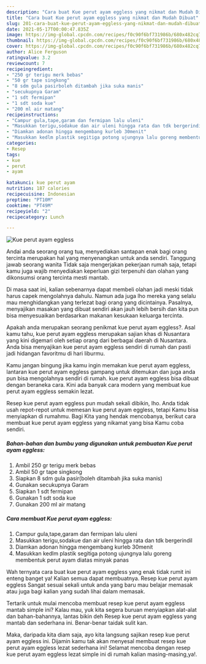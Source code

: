 ```yaml
---
description: "Cara buat Kue perut ayam eggless yang nikmat dan Mudah Dibuat"
title: "Cara buat Kue perut ayam eggless yang nikmat dan Mudah Dibuat"
slug: 201-cara-buat-kue-perut-ayam-eggless-yang-nikmat-dan-mudah-dibuat
date: 2021-05-17T00:00:47.835Z
image: https://img-global.cpcdn.com/recipes/f0c90f6bf731986b/680x482cq70/kue-perut-ayam-eggless-foto-resep-utama.jpg
thumbnail: https://img-global.cpcdn.com/recipes/f0c90f6bf731986b/680x482cq70/kue-perut-ayam-eggless-foto-resep-utama.jpg
cover: https://img-global.cpcdn.com/recipes/f0c90f6bf731986b/680x482cq70/kue-perut-ayam-eggless-foto-resep-utama.jpg
author: Alice Ferguson
ratingvalue: 3.2
reviewcount: 7
recipeingredient:
- "250 gr terigu merk bebas"
- "50 gr tape singkong"
- "8 sdm gula pasirboleh ditambah jika suka manis"
- "secukupnya Garam"
- "1 sdt fermipan"
- "1 sdt soda kue"
- "200 ml air matang"
recipeinstructions:
- "Campur gula,tape,garam dan fermipan lalu uleni"
- "Masukkan terigu,sodakue dan air uleni hingga rata dan tdk bergerindil"
- "Diamkan adonan hingga mengembang kurleb 30menit"
- "Masukkan kedlm plastik segitiga potong ujungnya lalu goreng membentuk perut ayam diatas minyak panas"
categories:
- Resep
tags:
- kue
- perut
- ayam

katakunci: kue perut ayam 
nutrition: 187 calories
recipecuisine: Indonesian
preptime: "PT10M"
cooktime: "PT49M"
recipeyield: "2"
recipecategory: Lunch

---
```



![Kue perut ayam eggless](https://img-global.cpcdn.com/recipes/f0c90f6bf731986b/680x482cq70/kue-perut-ayam-eggless-foto-resep-utama.jpg)

Andai anda seorang orang tua, menyediakan santapan enak bagi orang tercinta merupakan hal yang menyenangkan untuk anda sendiri. Tanggung jawab seorang  wanita Tidak saja mengerjakan pekerjaan rumah saja, tetapi kamu juga wajib menyediakan keperluan gizi terpenuhi dan olahan yang dikonsumsi orang tercinta mesti mantab.

Di masa  saat ini, kalian sebenarnya dapat membeli olahan jadi meski tidak harus capek mengolahnya dahulu. Namun ada juga lho mereka yang selalu mau menghidangkan yang terlezat bagi orang yang dicintainya. Pasalnya, menyajikan masakan yang dibuat sendiri akan jauh lebih bersih dan kita pun bisa menyesuaikan berdasarkan makanan kesukaan keluarga tercinta. 



Apakah anda merupakan seorang penikmat kue perut ayam eggless?. Asal kamu tahu, kue perut ayam eggless merupakan sajian khas di Nusantara yang kini digemari oleh setiap orang dari berbagai daerah di Nusantara. Anda bisa menyajikan kue perut ayam eggless sendiri di rumah dan pasti jadi hidangan favoritmu di hari liburmu.

Kamu jangan bingung jika kamu ingin memakan kue perut ayam eggless, lantaran kue perut ayam eggless gampang untuk ditemukan dan juga anda pun bisa mengolahnya sendiri di rumah. kue perut ayam eggless bisa dibuat dengan beraneka cara. Kini ada banyak cara modern yang membuat kue perut ayam eggless semakin lezat.

Resep kue perut ayam eggless pun mudah sekali dibikin, lho. Anda tidak usah repot-repot untuk memesan kue perut ayam eggless, tetapi Kamu bisa menyiapkan di rumahmu. Bagi Kita yang hendak mencobanya, berikut cara membuat kue perut ayam eggless yang nikamat yang bisa Kamu coba sendiri.

<!--inarticleads1-->

##### Bahan-bahan dan bumbu yang digunakan untuk pembuatan Kue perut ayam eggless:

1. Ambil 250 gr terigu merk bebas
1. Ambil 50 gr tape singkong
1. Siapkan 8 sdm gula pasir(boleh ditambah jika suka manis)
1. Gunakan secukupnya Garam
1. Siapkan 1 sdt fermipan
1. Gunakan 1 sdt soda kue
1. Gunakan 200 ml air matang




<!--inarticleads2-->

##### Cara membuat Kue perut ayam eggless:

1. Campur gula,tape,garam dan fermipan lalu uleni
1. Masukkan terigu,sodakue dan air uleni hingga rata dan tdk bergerindil
1. Diamkan adonan hingga mengembang kurleb 30menit
1. Masukkan kedlm plastik segitiga potong ujungnya lalu goreng membentuk perut ayam diatas minyak panas




Wah ternyata cara buat kue perut ayam eggless yang enak tidak rumit ini enteng banget ya! Kalian semua dapat membuatnya. Resep kue perut ayam eggless Sangat sesuai sekali untuk anda yang baru mau belajar memasak atau juga bagi kalian yang sudah lihai dalam memasak.

Tertarik untuk mulai mencoba membuat resep kue perut ayam eggless mantab simple ini? Kalau mau, yuk kita segera buruan menyiapkan alat-alat dan bahan-bahannya, lantas bikin deh Resep kue perut ayam eggless yang mantab dan sederhana ini. Benar-benar taidak sulit kan. 

Maka, daripada kita diam saja, ayo kita langsung sajikan resep kue perut ayam eggless ini. Dijamin kamu tak akan menyesal membuat resep kue perut ayam eggless lezat sederhana ini! Selamat mencoba dengan resep kue perut ayam eggless lezat simple ini di rumah kalian masing-masing,ya!.

